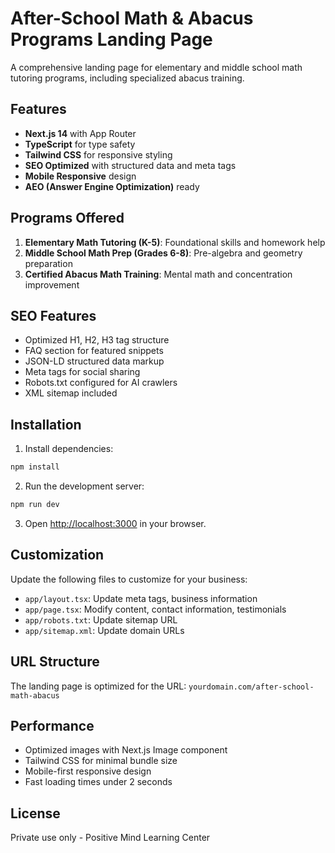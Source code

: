 # After-School Math & Abacus Programs Landing Page

A comprehensive landing page for elementary and middle school math tutoring programs, including specialized abacus training.

## Features

- **Next.js 14** with App Router
- **TypeScript** for type safety
- **Tailwind CSS** for responsive styling
- **SEO Optimized** with structured data and meta tags
- **Mobile Responsive** design
- **AEO (Answer Engine Optimization)** ready

## Programs Offered

1. **Elementary Math Tutoring (K-5)**: Foundational skills and homework help
2. **Middle School Math Prep (Grades 6-8)**: Pre-algebra and geometry preparation  
3. **Certified Abacus Math Training**: Mental math and concentration improvement

## SEO Features

- Optimized H1, H2, H3 tag structure
- FAQ section for featured snippets
- JSON-LD structured data markup
- Meta tags for social sharing
- Robots.txt configured for AI crawlers
- XML sitemap included

## Installation

1. Install dependencies:
```bash
npm install
```

2. Run the development server:
```bash
npm run dev
```

3. Open [http://localhost:3000](http://localhost:3000) in your browser.

## Customization

Update the following files to customize for your business:

- `app/layout.tsx`: Update meta tags, business information
- `app/page.tsx`: Modify content, contact information, testimonials
- `app/robots.txt`: Update sitemap URL
- `app/sitemap.xml`: Update domain URLs

## URL Structure

The landing page is optimized for the URL: `yourdomain.com/after-school-math-abacus`

## Performance

- Optimized images with Next.js Image component
- Tailwind CSS for minimal bundle size
- Mobile-first responsive design
- Fast loading times under 2 seconds

## License

Private use only - Positive Mind Learning Center
